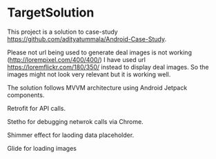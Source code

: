 # TargetSolution
This project is a solution to case-study https://github.com/adityatummala/Android-Case-Study.

Please not url being used to generate deal images is not working (http://lorempixel.com/400/400/)
I have used url https://loremflickr.com/180/350/ instead to display deal images. So the images might not look very relevant but it is working well.


The solution follows MVVM architecture using Android Jetpack components.

Retrofit for API calls.

Stetho for debugging netwrok calls via Chrome.

Shimmer effect for laoding data placeholder.

Glide for loading images





